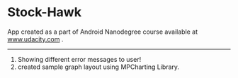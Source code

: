 <h1>Stock-Hawk</h1>

App created as a part of Android Nanodegree course available at www.udacity.com .
<hr>
<ol>
    <li>Showing different error messages to user!</li>
    <li>created sample graph layout using MPCharting Library.</li>
</ol>

